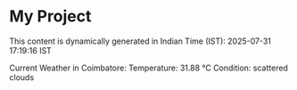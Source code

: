 # My Project

This content is dynamically generated in Indian Time (IST): 2025-07-31 17:19:16 IST


Current Weather in Coimbatore:
Temperature: 31.88 °C
Condition: scattered clouds
